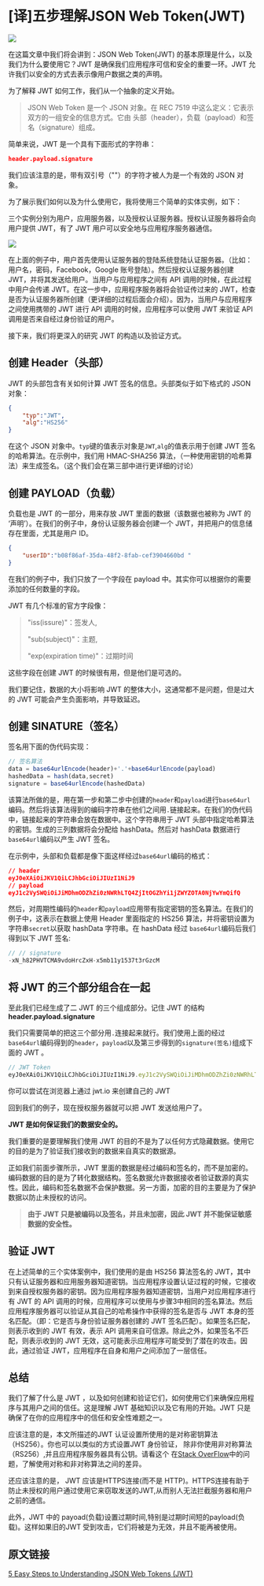 # [译]五步理解JSON Web Token(JWT)

![](./images/jwt/16c75a2347188cfc.jpg)

在这篇文章中我们将会讲到：JSON Web Token(JWT) 的基本原理是什么，以及我们为什么要使用它？JWT 是确保我们应用程序可信和安全的重要一环。JWT 允许我们以安全的方式去表示像用户数据之类的声明。

为了解释 JWT 如何工作，我们从一个抽象的定义开始。

> JSON Web Token 是一个 JSON 对象。在 REC 7519 中这么定义：它表示双方的一组安全的信息方式。它由 头部（header），负载（payload）和签名（signature）组成。

简单来说，JWT 是一个具有下面形式的字符串：

```json
header.payload.signature
```

我们应该注意的是，带有双引号（""）的字符才被人为是一个有效的 JSON 对象。

为了展示我们如何以及为什么使用它，我将使用三个简单的实体实例，如下：

三个实例分别为用户，应用服务器，以及授权认证服务器。授权认证服务器将会向用户提供 JWT，有了 JWT 用户可以安全地与应用程序服务器通信。

![](./images/jwt/16c75a96efe00178.jpg)

在上面的例子中，用户首先使用认证服务器的登陆系统登陆认证服务器。（比如：用户名，密码，Facebook，Google 账号登陆）。然后授权认证服务器创建 JWT，并将其发送给用户。当用户与应用程序之间有 API 调用的时候，在此过程中用户会传递 JWT。在这一步中，应用程序服务器将会验证传过来的 JWT，检查是否为认证服务器所创建（更详细的过程后面会介绍）。因为，当用户与应用程序之间使用携带的 JWT 进行 API 调用的时候，应用程序可以使用 JWT 来验证 API 调用是否来自经过身份验证的用户。

接下来，我们将更深入的研究 JWT 的构造以及验证方式。

## 创建 Header（头部）

JWT 的头部包含有关如何计算 JWT 签名的信息。头部类似于如下格式的 JSON 对象：

```json
{
    "typ":"JWT",
    "alg":"HS256"
}
```

在这个 JSON 对象中。`typ`键的值表示对象是`JWT`,`alg`的值表示用于创建 JWT 签名的哈希算法。在示例中，我们用 HMAC-SHA256 算法，（一种使用密钥的哈希算法）来生成签名。（这个我们会在第三部中进行更详细的讨论）

## 创建 PAYLOAD（负载）

负载也是 JWT 的一部分，用来存放 JWT 里面的数据（该数据也被称为 JWT 的 ‘声明’）。在我们的例子中，身份认证服务器会创建一个 JWT，并把用户的信息储存在里面，尤其是用户 ID。

```json
{
    "userID":"b08f86af-35da-48f2-8fab-cef3904660bd "
}
```

在我们的例子中，我们只放了一个字段在 payload 中。其实你可以根据你的需要添加的任何数量的字段。

JWT 有几个标准的官方字段像：

> "iss(issure)"：签发人,
>
> "sub(subject)"：主题,
>
> "exp(expiration time)"：过期时间

这些字段在创建 JWT 的时候很有用，但是他们是可选的。

我们要记住，数据的大小将影响 JWT 的整体大小，这通常都不是问题，但是过大的 JWT 可能会产生负面影响，并导致延迟。

## 创建 SINATURE（签名）

签名用下面的伪代码实现：

```js
// 签名算法
data = base64urlEncode(header)+'.'+base64urlEncode(payload)
hashedData = hash(data,secret)
signature = base64urlEncode(hashedData)
```

该算法所做的是，用在第一步和第二步中创建的`header`和`payload`进行`base64url`编码。然后将该算法得到的编码字符串在他们之间用`.`链接起来。在我们的伪代码中，链接起来的字符串会放在数据中。这个字符串用于 JWT 头部中指定哈希算法的密钥。生成的三列数据将会分配给 hashData。然后对 hashData 数据进行 `base64url`编码以产生 JWT 签名。

在示例中，头部和负载都是像下面这样经过`base64url`编码的格式：

```json
// header
eyJ0eXAiOiJKV1QiLCJhbGciOiJIUzI1NiJ9 
// payload
eyJ1c2VySWQiOiJiMDhmODZhZi0zNWRhLTQ4ZjItOGZhYi1jZWYZOTA0NjYwYmQifQ
```

然后，对周期性编码的`header`和`payload`应用带有指定密钥的签名算法。在我们的例子中，这表示在数据上使用 Header 里面指定的 HS256 算法，并将密钥设置为字符串`secret`以获取 hashData 字符串。在 hashData 经过 `base64url`编码后我们得到以下 JWT 签名:

```js
// // signature
-xN_h82PHVTCMA9vdoHrcZxH-x5mb11y1537t3rGzcM
```

## 将 JWT 的三个部分组合在一起

至此我们已经生成了二 JWT 的三个组成部分。记住 JWT 的结构**header.payload.signature**

我们只需要简单的把这三个部分用`.`连接起来就行。我们使用上面的经过`base64url`编码得到的`header`，`payload`以及第三步得到的`signature(签名)`组成下面的 JWT 。

```js
// JWT Token 
eyJ0eXAiOiJKV1QiLCJhbGciOiJIUzI1NiJ9.eyJ1c2VySWQiOiJiMDhmODZhZi0zNWRhLTQ4ZjItOGZhYi1jZWYzOTA0NjYwYmQifQ.-xN_h82PHVTCMA9vdoHrcZxH-x5mb11y1537t3rGzcM
```

你可以尝试在浏览器上通过 jwt.io 来创建自己的 JWT

回到我们的例子，现在授权服务器就可以把 JWT 发送给用户了。

**JWT 是如何保证我们的数据安全的。**

我们重要的是要理解我们使用 JWT 的目的不是为了以任何方式隐藏数据。使用它的目的是为了验证我们接收到的数据来自真实的数据源。

正如我们前面步骤所示，JWT 里面的数据是经过编码和签名的，而不是加密的。编码数据的目的是为了转化数据结构。签名数据允许数据接收者验证数源的真实性。因此，编码和签名数据不会保护数据。另一方面，加密的目的主要是为了保护数据以防止未授权的访问。

> **由于 JWT 只是被编码以及签名，并且未加密，因此 JWT 并不能保证敏感数据的安全性。**

## 验证 JWT 

在上述简单的三个实体案例中，我们使用的是由 HS256 算法签名的 JWT，其中只有认证服务器和应用服务器知道密钥。当应用程序设置认证过程的时候，它接收到来自授权服务器的密钥。因为应用程序服务器知道密钥，当用户对应用程序进行有 JWT 的 API 调用的时候，应用程序可以使用与步骤3中相同的签名算法。然后应用程序服务器可以验证从其自己的哈希操作中获得的签名是否与 JWT 本身的签名匹配。（即：它是否与身份验证服务器创建的 JWT 签名匹配）。如果签名匹配，则表示收到的 JWT 有效，表示 API 调用来自可信源。除此之外，如果签名不匹配，则表示收到的 JWT 无效，这可能表示应用程序可能受到了潜在的攻击。因此，通过验证 JWT，应用程序在自身和用户之间添加了一层信任。

## 总结

我们了解了什么是 JWT ，以及如何创建和验证它们，如何使用它们来确保应用程序与其用户之间的信任。这是理解 JWT 基础知识以及它有用的开始。JWT 只是确保了在你的应用程序中的信任和安全性难题之一。

应该注意的是，本文所描述的JWT 认证设置所使用的是对称密钥算法（HS256）。你也可以以类似的方式设置JWT 身份验证， 除非你使用非对称算法（RS256）,并且应用程序服务器具有公钥。请看这个 在[Stack OverFlow](https://link.juejin.im?target=https%3A%2F%2Fstackoverflow.com%2Fquestions%2F39239051%2Frs256-vs-hs256-whats-the-difference)中的问题，了解使用对称和非对称算法之间的差异。

还应该注意的是， JWT 应该是HTTPS连接(而不是 HTTP)。HTTPS连接有助于防止未授权的用户通过使用它来窃取发送的JWT,从而别人无法拦截服务器和用户之前的通信。

此外，JWT 中的 payoad(负载)设置过期时间,特别是过期时间短的payload(负载)。这样如果旧的JWT 受到攻击，它们将被是为无效，并且不能再被使用。

## 原文链接

[5 Easy Steps to Understanding JSON Web Tokens (JWT)](https://link.juejin.im/?target=https%3A%2F%2Fmedium.com%2Fvandium-software%2F5-easy-steps-to-understanding-json-web-tokens-jwt-1164c0adfcec)

